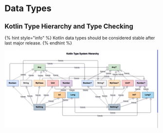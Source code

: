 # Data Types

## Kotlin Type Hierarchy and Type Checking

{% hint style="info" %}
Kotlin data types should be considered stable after last major release.
{% endhint %}

![Kotlin data types](../.gitbook/assets/kotlin_data_types.png)

